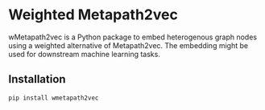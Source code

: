 # Weighted Metapath2vec

wMetapath2vec is a Python package to embed heterogenous graph nodes using a weighted alternative of Metapath2vec. The embedding might be used for downstream machine learning tasks.


## Installation

```
pip install wmetapath2vec
```
